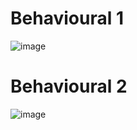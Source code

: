 # Behavioural 1
![image](https://user-images.githubusercontent.com/83264721/143003120-bd7fb9b2-fd57-4c37-b0b4-998504b74cfb.png)

# Behavioural 2
![image](https://user-images.githubusercontent.com/83264721/143002302-0187afe0-ccea-460c-a5e4-96125d8eb548.png)
